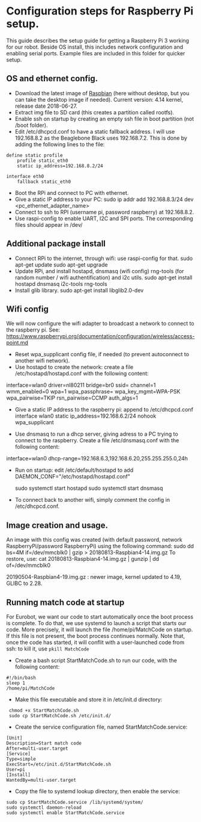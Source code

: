 # Configuration steps for Raspberry Pi setup.

This guide describes the setup guide for getting a Raspberry Pi 3 working for our robot. Beside OS install, this includes
network configuration and enabling serial ports. Example files are included in this folder for quicker setup.

## OS and ethernet config.

 - Download the latest image of [Raspbian](https://www.raspberrypi.org/downloads/raspbian/)
 (here without desktop, but you can take the desktop image if needed). Current version: 4.14 kernel, release date 2018-06-27.
 - Extract img file to SD card (this creates a partition called rootfs).
 - Enable ssh on startup by creating an empty ssh file in boot partition (not /boot folder).
 - Edit /etc/dhcpcd.conf to have a static fallback address. I will use 192.168.8.2 as the Beaglebone Black uses 192.168.7.2.
 This is done by adding the following lines to the file:
```
define static profile
    profile static_eth0
    static ip_address=192.168.8.2/24

interface eth0
    fallback static_eth0
```

 - Boot the RPi and connect to PC with ethernet.
 - Give a static IP address to your PC: sudo ip addr add 192.168.8.3/24 dev <pc_ethernet_adapter_name>
 - Connect to ssh to RPI (username pi, password raspberry) at 192.168.8.2.
 - Use raspi-config to enable UART, I2C and SPI ports. The corresponding files should appear in /dev/

## Additional package install
 - Connect RPi to the internet, through wifi: use raspi-config for that.
  sudo apt-get update
  sudo apt-get upgrade
 - Update RPi, and install hostapd, dnsmasq (wifi config) rng-tools (for random number / wifi authentification) and i2c utils.
  sudo apt-get install hostapd dnsmasq i2c-tools rng-tools
 - Install glib library.
sudo apt-get install libglib2.0-dev

## Wifi config

We will now configure the wifi adapter to broadcast a network to connect to the raspberry pi.
See: https://www.raspberrypi.org/documentation/configuration/wireless/access-point.md

 - Reset wpa_supplicant config file, if needed (to prevent autoconnect to another wifi network).
 - Use hostapd to create the network: create a file /etc/hostapd/hostapd.conf with the following content:

interface=wlan0
driver=nl80211
bridge=br0
ssid=<NetworkName>
channel=1
wmm_enabled=0
wpa=1
wpa_passphrase=<Password>
wpa_key_mgmt=WPA-PSK
wpa_pairwise=TKIP
rsn_pairwise=CCMP
auth_algs=1

 - Give a static IP address to the raspberry pi: append to /etc/dhcpcd.conf
	interface wlan0
		static ip_address=192.168.6.2/24
		nohook wpa_supplicant

 - Use dnsmasq to run a dhcp server, giving adress to a PC trying to connect to the raspberry.
 Create a file /etc/dnsmasq.conf with the following content:

  interface=wlan0
	dhcp-range=192.168.6.3,192.168.6.20,255.255.255.0,24h


 - Run on startup: edit /etc/default/hostapd to add
	DAEMON_CONF="/etc/hostapd/hostapd.conf"

	sudo systemctl start hostapd
	sudo systemctl start dnsmasq

 - To connect back to another wifi, simply comment the config in /etc/dhcpcd.conf.

## Image creation and usage.

An image with this config was created (with default password, network RaspberryPi/password RaspberryPi) using the following command:
sudo dd bs=4M if=/dev/mmcblk0 | gzip > 20180813-Raspbian4-14.img.gz
To restore, use:
cat 20180813-Raspbian4-14.img.gz | gunzip | dd of=/dev/mmcblk0

20190504-Raspbian4-19.img.gz : newer image, kernel updated to 4.19, GLIBC to 2.28.

## Running match code at startup

For Eurobot, we want our code to start automatically once the boot process is complete. To do that, we use systemd to
launch a script that starts our code. More precisely, it will launch the file /home/pi/MatchCode on startup. If this file
is not present, the boot process continues normally. Note that, once the code has started, it will conflit with
a user-launched code from ssh: to kill it, use ```pkill MatchCode```

 - Create a bash script StartMatchCode.sh to run our code, with the following content:
 ```
 #!/bin/bash
sleep 1
/home/pi/MatchCode
 ```

 - Make this file executable and store it in /etc/init.d directory:

```
 chmod +x StartMatchCode.sh
 sudo cp StartMatchCode.sh /etc/init.d/
```

 - Create the service configuration file, named StartMatchCode.service:

 ```
[Unit]
Description=Start match code
After=multi-user.target
[Service]
Type=simple
ExecStart=/etc/init.d/StartMatchCode.sh
User=pi
[Install]
WantedBy=multi-user.target
```

 - Copy the file to systemd lookup directory, then enable the service:

 ```
sudo cp StartMatchCode.service /lib/systemd/system/
sudo systemctl daemon-reload
sudo systemctl enable StartMatchCode.service
```
